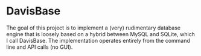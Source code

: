 # DavisBase
The goal of this project is to implement a (very) rudimentary database engine that is loosely based on a hybrid between MySQL and SQLite, which I call DavisBase. The implementation operates entirely from the command line and API calls (no GUI).
